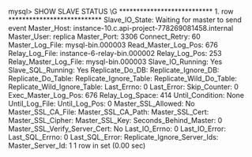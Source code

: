 mysql> SHOW SLAVE STATUS \G
*************************** 1. row ***************************
               Slave_IO_State: Waiting for master to send event
                  Master_Host: instance-10.c.api-project-778269081458.internal
                  Master_User: replica
                  Master_Port: 3306
                Connect_Retry: 60
              Master_Log_File: mysql-bin.000003
          Read_Master_Log_Pos: 676
               Relay_Log_File: instance-6-relay-bin.000002
                Relay_Log_Pos: 253
        Relay_Master_Log_File: mysql-bin.000003
             Slave_IO_Running: Yes
            Slave_SQL_Running: Yes
              Replicate_Do_DB: 
          Replicate_Ignore_DB: 
           Replicate_Do_Table: 
       Replicate_Ignore_Table: 
      Replicate_Wild_Do_Table: 
  Replicate_Wild_Ignore_Table: 
                   Last_Errno: 0
                   Last_Error: 
                 Skip_Counter: 0
          Exec_Master_Log_Pos: 676
              Relay_Log_Space: 414
              Until_Condition: None
               Until_Log_File: 
                Until_Log_Pos: 0
           Master_SSL_Allowed: No
           Master_SSL_CA_File: 
           Master_SSL_CA_Path: 
              Master_SSL_Cert: 
            Master_SSL_Cipher: 
               Master_SSL_Key: 
        Seconds_Behind_Master: 0
Master_SSL_Verify_Server_Cert: No
                Last_IO_Errno: 0
                Last_IO_Error: 
               Last_SQL_Errno: 0
               Last_SQL_Error: 
  Replicate_Ignore_Server_Ids: 
             Master_Server_Id: 1
1 row in set (0.00 sec)
